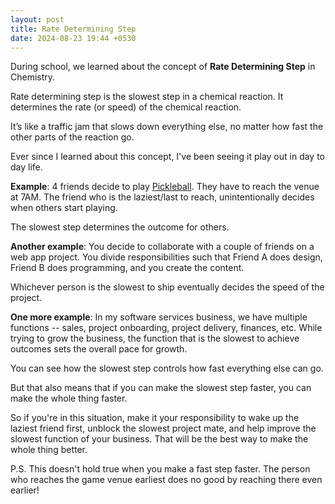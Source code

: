 ```yaml
---
layout: post
title: Rate Determining Step
date: 2024-08-23 19:44 +0530
---
```



During school, we learned about the concept of **Rate Determining Step** in Chemistry.

Rate determining step is the slowest step in a chemical reaction. It determines the rate (or speed) of the chemical reaction.

It’s like a traffic jam that slows down everything else, no matter how fast the other parts of the reaction go.

Ever since I learned about this concept, I've been seeing it play out in day to day life.

**Example**: 4 friends decide to play [Pickleball](https://bangitsports.com). They have to reach the venue at 7AM. The friend who is the laziest/last to reach, unintentionally decides when others start playing.

The slowest step determines the outcome for others.

**Another example**: You decide to collaborate with a couple of friends on a web app project. You divide responsibilities such that Friend A does design, Friend B does programming, and you create the content.

Whichever person is the slowest to ship eventually decides the speed of the project.

**One more example**:  In my software services business, we have multiple functions -- sales, project onboarding, project delivery, finances, etc. While trying to grow the business, the function that is the slowest to achieve outcomes sets the overall pace for growth.

You can see how the slowest step controls how fast everything else can go.

But that also means that if you can make the slowest step faster, you can make the whole thing faster.

So if you're in this situation, make it your responsibility to wake up the laziest friend first, unblock the slowest project mate, and help improve the slowest function of your business. That will be the best way to make the whole thing better.

P.S. This doesn't hold true when you make a fast step faster. The person who reaches the game venue earliest does no good by reaching there even earlier!